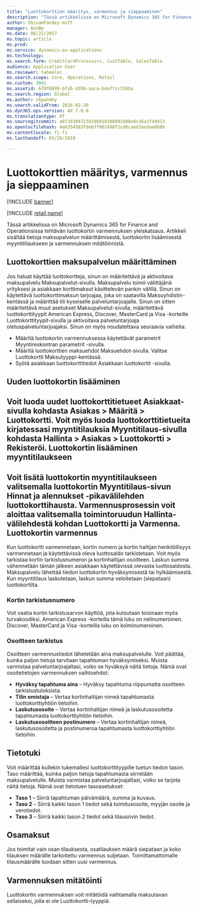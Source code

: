 ```yaml
---
title: "Luottokorttien määritys, varmennus ja sieppaaminen"
description: "Tässä artikkelissa on Microsoft Dynamics 365 for Finance and Operationsissa tehtävän luottokortin varmennuksen yleiskatsaus. Artikkeli sisältää tietoja maksupalvelun määrittämisestä, luottokortin lisäämisestä myyntitilaukseen ja varmennuksen mitätöinnistä."
author: ShivamPandey-msft
manager: AnnBe
ms.date: 08/22/2017
ms.topic: article
ms.prod: 
ms.service: dynamics-ax-applications
ms.technology: 
ms.search.form: CreditCardProcessors, CustTable, SalesTable
audience: Application User
ms.reviewer: twheeloc
ms.search.scope: Core, Operations, Retail
ms.custom: 3041
ms.assetid: 678f6899-bfa5-439b-aaca-b4affcc338ba
ms.search.region: Global
ms.author: shpandey
ms.search.validFrom: 2016-02-28
ms.dyn365.ops.version: AX 7.0.0
ms.translationtype: HT
ms.sourcegitcommit: a0739304723d19b910388893d08e8c36a1f49d13
ms.openlocfilehash: 4a6354563fdebff901498f1cd6caed3aedae668b
ms.contentlocale: fi-fi
ms.lasthandoff: 03/26/2018

---
```


# <a name="credit-card-setup-authorization-and-capture"></a>Luottokorttien määritys, varmennus ja sieppaaminen

[!INCLUDE [banner](../includes/banner.md)]

[!INCLUDE [retail name](../includes/retail-name.md)]

Tässä artikkelissa on Microsoft Dynamics 365 for Finance and Operationsissa tehtävän luottokortin varmennuksen yleiskatsaus. Artikkeli sisältää tietoja maksupalvelun määrittämisestä, luottokortin lisäämisestä myyntitilaukseen ja varmennuksen mitätöinnistä.

<a name="setting-up-the-credit-card-payment-service"></a>Luottokorttien maksupalvelun määrittäminen
------------------------------------------

Jos haluat käyttää luottokortteja, sinun on määritettävä ja aktivoitava maksupalvelu Maksupalvelut-sivulla. Maksupalvelu toimii välittäjänä yrityksesi ja asiakkaan korttimaksut käsittelevän pankin välillä. Sinun on käytettävä luottokorttimaksun tarjoajaa, joka on saatavilla Maksuyhdistin-kentässä ja määrittää tili kyseiselle palveluntarjoajalle. Sinun on sitten määritettävä muut asetukset Maksupalvelut-sivulla, määritettävä luottokorttityypit American Express, Discover, MasterCard ja Visa -korteille Luottokorttityypit-sivulla ja aktivoitava palveluntarjoaja oletuspalveluntarjoajaksi. Sinun on myös noudatettava seuraavia vaiheita:
-   Määritä luottokortin varmennuksessa käytettävät parametrit Myyntireskontran parametrit -sivulla.
-   Määritä luottokorttien maksuehdot Maksuehdot-sivulla. Valitse Luottokortti Maksutyyppi-kentässä.
-   Syötä asiakkaan luottokorttitiedot Asiakkaan luottokortit -sivulla.

## <a name="adding-a-new-credit-card"></a>Uuden luottokortin lisääminen
Voit luoda uudet luottokorttitietueet Asiakkaat-sivulla kohdasta Asiakas > Määritä > Luottokortti. Voit myös luoda luottokorttitietueita kirjatessasi myyntitilauksia Myyntitilaus-sivulla kohdasta Hallinta > Asiakas > Luottokortti > Rekisteröi.
Luottokortin lisääminen myyntitilaukseen
-------------------------------------

Voit lisätä luottokortin myyntitilaukseen valitsemalla luottokortin Myyntitilaus-sivun Hinnat ja alennukset -pikavälilehden luottokorttihausta. Varmennusprosessin voit aloittaa valitsemalla toimintoruudun Hallinta-välilehdestä kohdan Luottokortti ja Varmenna.
Luottokortin varmennus
-------------------------

Kun luottokortti varmennetaan, kortin numero ja kortin haltijan henkilöllisyys varmennetaan ja käytettävissä oleva luottosaldo tarkistetaan. Voit myös tarkistaa kortin tarkistusnumeron ja kortinhaltijan osoitteen. Laskun summa vähennetään tämän jälkeen asiakkaan käytettävissä olevasta luottosaldosta. Maksupalvelu lähettää tiedon luottokortin hyväksymisestä tai hylkäämisestä. Kun myyntitilaus laskutetaan, laskun summa veloitetaan (siepataan) luottokortilta.

### <a name="card-verification-value"></a>Kortin tarkistusnumero

Voit vaatia kortin tarkistusarvon käyttöä, jota kutsutaan toisinaan myös turvakoodiksi. American Express -korteilla tämä luku on nelinumeroinen. Discover, MasterCard ja Visa -korteilla luku on kolminumeroinen.

### <a name="address-verification"></a>Osoitteen tarkistus

Osoitteen varmennustiedot lähetetään aina maksupalvelulle. Voit päättää, kuinka paljon tietoja tarvitaan tapahtuman hyväksymiseksi. Muista varmistaa palveluntarjoajaltasi, voiko se hyväksyä näitä tietoja. Nämä ovat osoitetietojen varmennuksen vaihtoehdot:
-   **Hyväksy tapahtuma aina** – Hyväksy tapahtuma riippumatta osoitteen tarkistustuloksista.
-   **Tilin omistaja** – Vertaa kortinhaltijan nimeä tapahtumasta luottokorttiyhtiön tietoihin.
-   **Laskutusosoite** – Vertaa kortinhaltijan nimeä ja laskutusosoitetta tapahtumasta luottokorttiyhtiön tietoihin.
-   **Laskutusosoitteen postinumero** – Vertaa kortinhaltijan nimeä, laskutusosoitetta ja postinumeroa tapahtumasta luottokorttiyhtiön tietoihin.

## <a name="data-support"></a>Tietotuki
Voit määrittää kullekin tukemallesi luottokorttityypille tuetun tiedon tason. Taso määrittää, kuinka paljon tietoja tapahtumasta siirretään maksupalvelulle. Muista varmistaa palveluntarjoajaltasi, voiko se tarjota näitä tietoja. Nämä ovat tietotuen tasoasetukset:
-   **Taso 1** – Siirrä tapahtuman päivämäärä, summa ja kuvaus.
-   **Taso 2** – Siirrä kaikki tason 1 tiedot sekä toimitusosoite, myyjän osoite ja verotiedot.
-   **Taso 3** – Siirrä kaikki tason 2 tiedot sekä tilausrivin tiedot.

## <a name="partial-payments"></a>Osamaksut
Jos toimitat vain osan tilauksesta, osatilauksen määrä siepataan ja koko tilauksen määrälle tarkoitettu varmennus suljetaan. Toimittamattomalle tilausmäärälle luodaan sitten uusi varmennus.

## <a name="voiding-an-authorization"></a>Varmennuksen mitätöinti 
Luottokortin varmennuksen voit mitätöidä vaihtamalla maksutavan sellaiseksi, jolla ei ole Luottokortti-tyyppiä.






